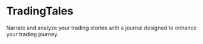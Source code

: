 # TradingTales
Narrate and analyze your trading stories with a journal designed to enhance your trading journey.
